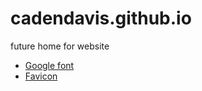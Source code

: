 # cadendavis.github.io
future home for website

- [Google font](https://fonts.google.com/specimen/Jost?query=jost)
- [Favicon](https://favicon.io/favicon-converter/) 
